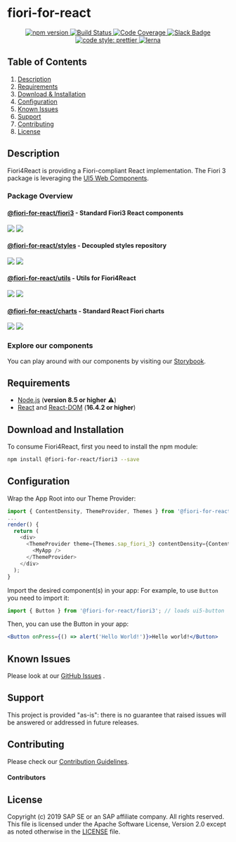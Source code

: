 <a name="top"></a>
# fiori-for-react
<p align="center">
  <a href="https://www.npmjs.com/package/fiori-for-react">
    <img alt="npm version" src="https://img.shields.io/npm/v/fiori-for-react/fiori3.svg"
  </a>
  <a href="https://ci.appveyor.com/projects" target="_blank">
    <img alt="Build Status" src="https://img.shields.io/appveyor/ci/SAP/fiori-for-react/master.svg">
  </a>
  <a href="https://coveralls.io/" target="_blank">
    <img alt="Code Coverage" src="https://img.shields.io/coveralls/github/SAP/fiori-for-react/master.svg">
  </a>
  <a href="https://sap-ea.slack.com/messages/CEN48B210" target="_blank">
    <img alt="Slack Badge" src="https://badgen.net/badge/slack/fiori-for-react/orange?icon=slack">
  </a>
  <a href="https://github.com/prettier/prettier" target="_blank">
    <img alt="code style: prettier" src="https://img.shields.io/badge/code_style-prettier-ff69b4.svg"> 
  </a>
  <a href="https://lernajs.io/" target="_blank">
  <img alt="lerna" src="https://img.shields.io/badge/maintained%20with-lerna-cc00ff.svg">
  </a>

</p>

<!-- *********************************************************************** -->
<a name="contents"></a>
## Table of Contents
1. [Description](#description)
2. [Requirements](#requirements)
3. [Download & Installation](#download)
4. [Configuration](#configuration)
5. [Known Issues](#issues)
6. [Support](#support)
7. [Contributing](#contributing)
8. [License](#license)

<!--  1. [Limitations](#limitations) -->



<!-- *********************************************************************** -->
<a name="description"></a>
## Description

Fiori4React is providing a Fiori-compliant React implementation. The Fiori 3 package is leveraging the [UI5 Web Components](https://github.com/SAP/ui5-webcomponents).

### Package Overview

#### [@fiori-for-react/fiori3](https://github.com/SAP/fiori-for-react/tree/master/packages/fiori3) - Standard Fiori3 React components 
<!-- fiori3 -->
![](https://badgen.net/badge/size/151.1%20kB/green) ![](https://badgen.net/badge/gzip%20size/38.8%20kB/green)
<!-- fiori3! -->

#### [@fiori-for-react/styles](https://github.com/SAP/fiori-for-react/tree/master/packages/styles) - Decoupled styles repository
<!-- styles -->
![](https://badgen.net/badge/size/73.3%20kB/green) ![](https://badgen.net/badge/gzip%20size/14.4%20kB/green)
<!-- styles! -->

#### [@fiori-for-react/utils](https://github.com/SAP/fiori-for-react/tree/master/packages/utils) - Utils for Fiori4React
<!-- utils -->
![](https://badgen.net/badge/size/5.1%20kB/green) ![](https://badgen.net/badge/gzip%20size/1.9%20kB/green)
<!-- utils! -->

#### [@fiori-for-react/charts](https://github.com/SAP/fiori-for-react/tree/master/packages/charts) - Standard React Fiori charts 
<!-- charts -->
![](https://badgen.net/badge/size/39.9%20kB/green) ![](https://badgen.net/badge/gzip%20size/10.1%20kB/green)
<!-- charts! -->
   
### Explore our components
You can play around with our components by visiting our [Storybook](https://github.com/pages/SAP/fiori-for-react/).



<!-- *********************************************************************** -->
<a name="requirements"></a>
## Requirements

- [Node.js](https://nodejs.org/) (**version 8.5 or higher** ⚠️)
- [React](https://www.npmjs.com/package/react) and [React-DOM](https://www.npmjs.com/package/react-dom) (**16.4.2 or higher**)


<!-- *********************************************************************** -->
<a name="download"></a>
## Download and Installation

To consume Fiori4React, first you need to install the npm module:
```sh
npm install @fiori-for-react/fiori3 --save
```

<!-- *********************************************************************** -->
<a name="configuration"></a>
## Configuration

Wrap the App Root into our Theme Provider:
```js
import { ContentDensity, ThemeProvider, Themes } from '@fiori-for-react/fiori3';
...
render() {
  return (
    <div>
      <ThemeProvider theme={Themes.sap_fiori_3} contentDensity={ContentDensity.Compact} withToastContainer>
        <MyApp />
      </ThemeProvider>
    </div>
  );
}
```

Import the desired component(s) in your app:
For example, to use ```Button``` you need to import it:

```jsx
import { Button } from '@fiori-for-react/fiori3'; // loads ui5-button
```

Then, you can use the Button in your app:

```jsx
<Button onPress={() => alert('Hello World!')}>Hello world!</Button>
```


<!-- *********************************************************************** -->
<!-- <a name="limitations"></a> -->
<!-- ## Limitations -->



<!-- *********************************************************************** -->
<a name="issues"></a>
## Known Issues

Please look at our [GitHub Issues](https://github.com/SAP/fiori-for-react/issues) .



<!-- *********************************************************************** -->
<a name="support"></a>
## Support

This project is provided "as-is": there is no guarantee that raised issues will be answered or addressed in future releases.

<!-- *********************************************************************** -->
<a name="contributing"></a>
## Contributing
Please check our [Contribution Guidelines](/CONTRIBUTING.md).
#### Contributors


<!-- *********************************************************************** -->
## License
Copyright (c) 2019 SAP SE or an SAP affiliate company. All rights reserved.
This file is licensed under the Apache Software License, Version 2.0 except as noted otherwise in the [LICENSE](/LICENSE) file.
